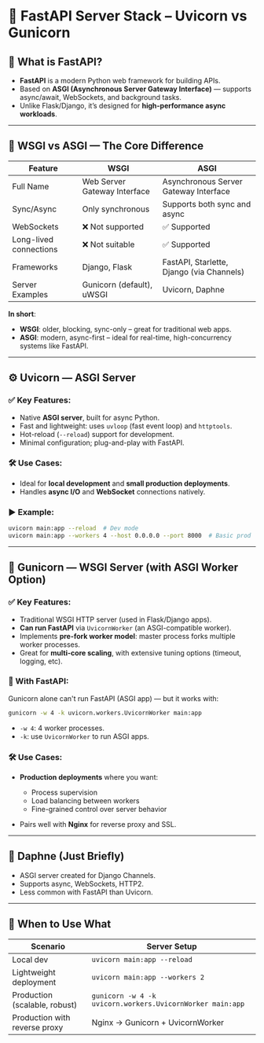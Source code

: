 # 🧠 FastAPI Server Stack – Uvicorn vs Gunicorn

## 🚀 What is FastAPI?

* **FastAPI** is a modern Python web framework for building APIs.
* Based on **ASGI (Asynchronous Server Gateway Interface)** — supports async/await, WebSockets, and background tasks.
* Unlike Flask/Django, it’s designed for **high-performance async workloads**.

---

## 🔌 WSGI vs ASGI — The Core Difference

| Feature                | WSGI                         | ASGI                                      |
| ---------------------- | ---------------------------- | ----------------------------------------- |
| Full Name              | Web Server Gateway Interface | Asynchronous Server Gateway Interface     |
| Sync/Async             | Only synchronous             | Supports both sync and async              |
| WebSockets             | ❌ Not supported              | ✅ Supported                               |
| Long-lived connections | ❌ Not suitable               | ✅ Supported                               |
| Frameworks             | Django, Flask                | FastAPI, Starlette, Django (via Channels) |
| Server Examples        | Gunicorn (default), uWSGI    | Uvicorn, Daphne                           |

**In short**:

* **WSGI**: older, blocking, sync-only – great for traditional web apps.
* **ASGI**: modern, async-first – ideal for real-time, high-concurrency systems like FastAPI.

---

## ⚙️ Uvicorn — ASGI Server

### ✅ Key Features:

* Native **ASGI server**, built for async Python.
* Fast and lightweight: uses `uvloop` (fast event loop) and `httptools`.
* Hot-reload (`--reload`) support for development.
* Minimal configuration; plug-and-play with FastAPI.

### 🛠 Use Cases:

* Ideal for **local development** and **small production deployments**.
* Handles **async I/O** and **WebSocket** connections natively.

### ▶️ Example:

```bash
uvicorn main:app --reload  # Dev mode
uvicorn main:app --workers 4 --host 0.0.0.0 --port 8000  # Basic prod
```

---

## 🧱 Gunicorn — WSGI Server (with ASGI Worker Option)

### ✅ Key Features:

* Traditional WSGI HTTP server (used in Flask/Django apps).
* **Can run FastAPI** via `UvicornWorker` (an ASGI-compatible worker).
* Implements **pre-fork worker model**: master process forks multiple worker processes.
* Great for **multi-core scaling**, with extensive tuning options (timeout, logging, etc).

### 🔄 With FastAPI:

Gunicorn alone can't run FastAPI (ASGI app) — but it works with:

```bash
gunicorn -w 4 -k uvicorn.workers.UvicornWorker main:app
```

* `-w 4`: 4 worker processes.
* `-k`: use `UvicornWorker` to run ASGI apps.

### 🛠 Use Cases:

* **Production deployments** where you want:

  * Process supervision
  * Load balancing between workers
  * Fine-grained control over server behavior
* Pairs well with **Nginx** for reverse proxy and SSL.

---

## 🧬 Daphne (Just Briefly)

* ASGI server created for Django Channels.
* Supports async, WebSockets, HTTP2.
* Less common with FastAPI than Uvicorn.

---

## 🧪 When to Use What

| Scenario                      | Server Setup                                              |
| ----------------------------- | --------------------------------------------------------- |
| Local dev                     | `uvicorn main:app --reload`                               |
| Lightweight deployment        | `uvicorn main:app --workers 2`                            |
| Production (scalable, robust) | `gunicorn -w 4 -k uvicorn.workers.UvicornWorker main:app` |
| Production with reverse proxy | Nginx → Gunicorn + UvicornWorker                          |
